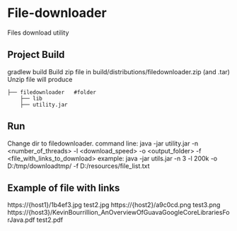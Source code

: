 # File-downloader
Files download utility 

## Project  Build
gradlew build
Build zip file in build/distributions/filedownloader.zip (and .tar)
Unzip file will produce

    
    ├── filedownloader   #folder
        ├── lib
        ├── utility.jar 


## Run
Change dir to filedownloader.
command line:
java -jar utility.jar -n <number_of_threads> -l <download_speed> -o <output_folder> -f <file_with_links_to_download>
example:
java -jar utils.jar -n 3 -l 200k -o D:/tmp/downloadtmp/ -f D:/resources/file_list.txt

## Example of file with links 

https://{host1}/1b4ef3.jpg  test2.jpg
https://{host2}/a9c0cd.png  test3.png
https://{host3}/KevinBourrillion_AnOverviewOfGuavaGoogleCoreLibrariesForJava.pdf  test2.pdf
